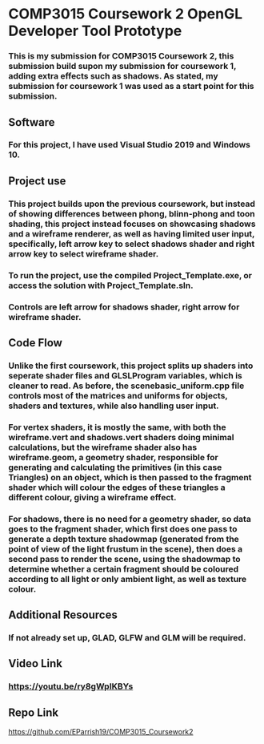 # COMP3015 Coursework 2 OpenGL Developer Tool Prototype

### This is my submission for COMP3015 Coursework 2, this submission build supon my submission for coursework 1, adding extra effects such as shadows. As stated, my submission for coursework 1 was used as a start point for this submission.

## Software

### For this project, I have used Visual Studio 2019 and Windows 10.

## Project use

### This project builds upon the previous coursework, but instead of showing differences between phong, blinn-phong and toon shading, this project instead focuses on showcasing shadows and a wireframe renderer, as well as having limited user input, specifically, left arrow key to select shadows shader and right arrow key to select wireframe shader.

### To run the project, use the compiled Project_Template.exe, or access the solution with Project_Template.sln.

### Controls are left arrow for shadows shader, right arrow for wireframe shader.

## Code Flow

### Unlike the first coursework, this project splits up shaders into seperate shader files and GLSLProgram variables, which is cleaner to read. As before, the scenebasic_uniform.cpp file controls most of the matrices and uniforms for objects, shaders and textures, while also handling user input.

### For vertex shaders, it is mostly the same, with both the wireframe.vert and shadows.vert shaders doing minimal calculations, but the wireframe shader also has wireframe.geom, a geometry shader, responsible for generating and calculating the primitives (in this case Triangles) on an object, which is then passed to the fragment shader which will colour the edges of these triangles a different colour, giving a wireframe effect.

### For shadows, there is no need for a geometry shader, so data goes to the fragment shader, which first does one pass to generate a depth texture shadowmap (generated from the point of view of the light frustum in the scene), then does a second pass to render the scene, using the shadowmap to determine whether a certain fragment should be coloured according to all light or only ambient light, as well as texture colour.

## Additional Resources

### If not already set up, GLAD, GLFW and GLM will be required.

## Video Link
### https://youtu.be/ry8gWpIKBYs

## Repo Link
https://github.com/EParrish19/COMP3015_Coursework2
